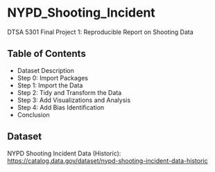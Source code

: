 # NYPD_Shooting_Incident

DTSA 5301 Final Project 1: Reproducible Report on Shooting Data

## Table of Contents
- Dataset Description
- Step 0: Import Packages
- Step 1: Import the Data
- Step 2: Tidy and Transform the Data
- Step 3: Add Visualizations and Analysis
- Step 4: Add Bias Identification
- Conclusion

## Dataset
NYPD Shooting Incident Data (Historic): <https://catalog.data.gov/dataset/nypd-shooting-incident-data-historic>
